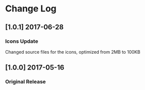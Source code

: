 # Change Log

## [1.0.1] 2017-06-28
### Icons Update
Changed source files for the icons, optimized from 2MB to 100KB

## [1.0.0] 2017-05-16
### Original Release
